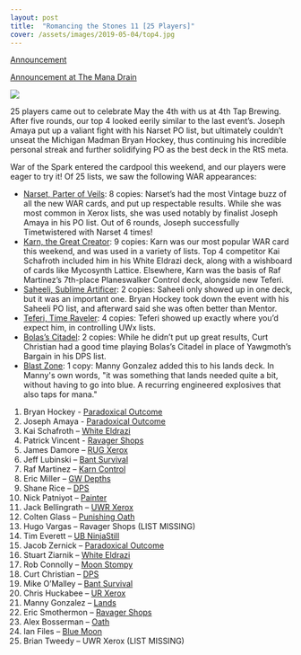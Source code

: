 ```yaml
---
layout: post
title:  "Romancing the Stones 11 [25 Players]"
cover: /assets/images/2019-05-04/top4.jpg
---
```


[Announcement](/announcements/2019-05-04)

[Announcement at The Mana Drain](http://themanadrain.com/topic/2529/5-4-romancing-the-stones-proxy-vintage-austin-tx)

![]({{site.cdn_url}}/assets/images/2019-05-04/top4.jpg)

25 players came out to celebrate May the 4th with us at 4th Tap Brewing. After five rounds,
our top 4 looked eerily similar to the last event’s. Joseph Amaya put up a valiant fight with
his Narset PO list, but ultimately couldn’t unseat the Michigan Madman Bryan Hockey, thus
continuing his incredible personal streak and further solidifying PO as the best deck in the
RtS meta.

War of the Spark entered the cardpool this weekend, and our players were eager to try it! Of
25 lists, we saw the following WAR appearances:

* [Narset, Parter of Veils](https://scryfall.com/card/war/61/narset-parter-of-veils):
  8 copies: Narset’s had the most Vintage buzz of all the new WAR cards,
  and put up respectable results. While she was most common in Xerox lists, she was used notably
  by finalist Joseph Amaya in his PO list. Out of 6 rounds, Joseph successfully Timetwistered
  with Narset 4 times!
* [Karn, the Great Creator](https://scryfall.com/card/war/1/karn-the-great-creator):
  9 copies: Karn was our most popular WAR card this weekend, and was used
  in a variety of lists. Top 4 competitor Kai Schafroth included him in his White Eldrazi deck,
  along with a wishboard of cards like Mycosynth Lattice. Elsewhere, Karn was the basis of
  Raf Martinez’s 7th-place Planeswalker Control deck, alongside new Teferi.
* [Saheeli, Sublime Artificer](https://scryfall.com/card/war/234/saheeli-sublime-artificer):
  2 copies: Saheeli only showed up in one deck, but it was an
  important one. Bryan Hockey took down the event with his Saheeli PO list, and afterward said she
  was often better than Mentor.
* [Teferi, Time Raveler](https://scryfall.com/card/war/221/teferi-time-raveler):
  4 copies: Teferi showed up exactly where you’d expect him, in controlling
  UWx lists.
* [Bolas’s Citadel](https://scryfall.com/card/war/79/bolass-citadel):
  2 copies: While he didn’t put up great results, Curt Christian had a good time
  playing Bolas’s Citadel in place of Yawgmoth’s Bargain in his DPS list.
* [Blast Zone](https://scryfall.com/card/war/244/blast-zone):
  1 copy: Manny Gonzalez added this to his lands deck. In Manny's own words, "it was something
  that lands needed quite a bit, without having to go into blue. A recurring engineered explosives
  that also taps for mana."

1. Bryan Hockey - [Paradoxical Outcome]({{site.cdn_url}}/assets/images/2019-05-04/1.jpg)
2. Joseph Amaya - [Paradoxical Outcome]({{site.cdn_url}}/assets/images/2019-05-04/2.jpg)
3. Kai Schafroth – [White Eldrazi]({{site.cdn_url}}/assets/images/2019-05-04/3.jpg)
4. Patrick Vincent - [Ravager Shops]({{site.cdn_url}}/assets/images/2019-05-04/4.jpg)
5. James Damore – [RUG Xerox]({{site.cdn_url}}/assets/images/2019-05-04/5.jpg)
6. Jeff Lubinski – [Bant Survival]({{site.cdn_url}}/assets/images/2019-05-04/6.jpg)
7. Raf Martinez – [Karn Control]({{site.cdn_url}}/assets/images/2019-05-04/7.jpg)
8. Eric Miller – [GW Depths]({{site.cdn_url}}/assets/images/2019-05-04/8.jpg)
9. Shane Rice – [DPS]({{site.cdn_url}}/assets/images/2019-05-04/9.jpg)
10. Nick Patniyot – [Painter]({{site.cdn_url}}/assets/images/2019-05-04/10.jpg)
11. Jack Bellingrath – [UWR Xerox]({{site.cdn_url}}/assets/images/2019-05-04/11.jpg)
12. Colten Glass – [Punishing Oath]({{site.cdn_url}}/assets/images/2019-05-04/12.jpg)
13. Hugo Vargas – Ravager Shops (LIST MISSING)
14. Tim Everett – [UB NinjaStill]({{site.cdn_url}}/assets/images/2019-05-04/14.jpg)
15. Jacob Zernick – [Paradoxical Outcome]({{site.cdn_url}}/assets/images/2019-05-04/15.jpg)
16. Stuart Ziarnik – [White Eldrazi]({{site.cdn_url}}/assets/images/2019-05-04/16.jpg)
17. Rob Connolly – [Moon Stompy]({{site.cdn_url}}/assets/images/2019-05-04/17.jpg)
18. Curt Christian – [DPS]({{site.cdn_url}}/assets/images/2019-05-04/18.jpg)
19. Mike O’Malley – [Bant Survival]({{site.cdn_url}}/assets/images/2019-05-04/19.jpg)
20. Chris Huckabee – [UR Xerox]({{site.cdn_url}}/assets/images/2019-05-04/20.jpg)
21. Manny Gonzalez – [Lands]({{site.cdn_url}}/assets/images/2019-05-04/21.jpg)
22. Eric Smothermon – [Ravager Shops]({{site.cdn_url}}/assets/images/2019-05-04/22.jpg)
23. Alex Bosserman – [Oath]({{site.cdn_url}}/assets/images/2019-05-04/23.jpg)
24. Ian Files – [Blue Moon]({{site.cdn_url}}/assets/images/2019-05-04/24.jpg)
25. Brian Tweedy – UWR Xerox (LIST MISSING)

